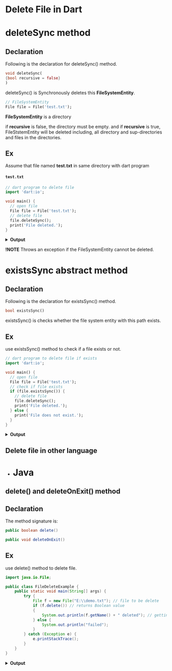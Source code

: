 # Delete File in Dart
# deleteSync method
## Declaration

 Following is the declaration for deleteSync() method.
 ```dart
void deleteSync(
{bool recursive = false}
)
```
deleteSync() is Synchronously deletes this  **FileSystemEntity**.

```dart
// FileSystemEntity
File file = File('test.txt');
```
**FileSystemEntity** is a directory

if **recursive** is false, the directory must be empty. and if **recursive** is true, FileStstemEntity will be deleted including, all directory and sup-directories and files in the directories. 

## Ex
Assume that file named **test.txt** in same directory with dart program

 #### `test.txt`
```dart
// dart program to delete file
import 'dart:io';

void main() {
  // open file
  File file = File('test.txt');
  // delete file
  file.deleteSync();
  print('File deleted.');
}
```
<details>
<summary><strong>Output</strong></summary>
<pre>
<code>File deleted.</code>
</pre>
</details>

**!NOTE** Throws an exception if the FileSystemEntity cannot be deleted.

# existsSync abstract method
## Declaration

 Following is the declaration for existsSync() method.
 ```dart
bool existsSync()
```
existsSync() is checks whether the file system entity with this path exists.

## Ex
use existsSync() method to check if a file exists or not.
```dart
// dart program to delete file if exists
import 'dart:io';

void main() {
  // open file
  File file = File('test.txt');
  // check if file exists
  if (file.existsSync()) {
    // delete file
    file.deleteSync();
    print('File deleted.');
  } else {
    print('File does not exist.');
  }
}
```
<details>
 
<summary><strong>Output</strong></summary>
<pre>
<code>File does not exist.</code>
</pre>
</details>

## Delete file in other language
- # Java
## delete() and deleteOnExit() method 
## Declaration

The method signature is:
 ```java
public boolean delete() 
```
```java
public void deleteOnExit()  
```
## Ex
use delete() method to delete file.
```java
import java.io.File;

public class FileDeleteExample {
    public static void main(String[] args) {
        try {
            File f = new File("E:\\demo.txt"); // file to be delete
            if (f.delete()) // returns Boolean value
            {
                System.out.println(f.getName() + " deleted"); // getting and printing the file name
            } else {
                System.out.println("failed");
            }
        } catch (Exception e) {
            e.printStackTrace();
        }
    }
}
```
<details>
 
<summary><strong>Output</strong></summary>
<pre>
<code>File does not exist.</code>
</pre>
</details>



